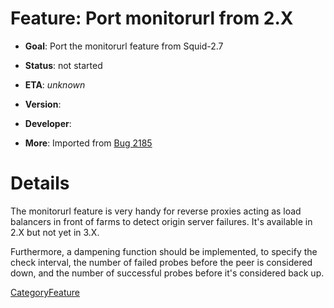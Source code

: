 # Feature: Port monitorurl from 2.X

  - **Goal**: Port the monitorurl feature from Squid-2.7

  - **Status**: not started

<!-- end list -->

  - **ETA**: *unknown*

  - **Version**:

  - **Developer**:

  - **More**: Imported from
    [Bug 2185](https://bugs.squid-cache.org/show_bug.cgi?id=2185)

# Details

The monitorurl feature is very handy for reverse proxies acting as load
balancers in front of farms to detect origin server failures. It's
available in 2.X but not yet in 3.X.

Furthermore, a dampening function should be implemented, to specify the
check interval, the number of failed probes before the peer is
considered down, and the number of successful probes before it's
considered back up.

[CategoryFeature](/CategoryFeature)
